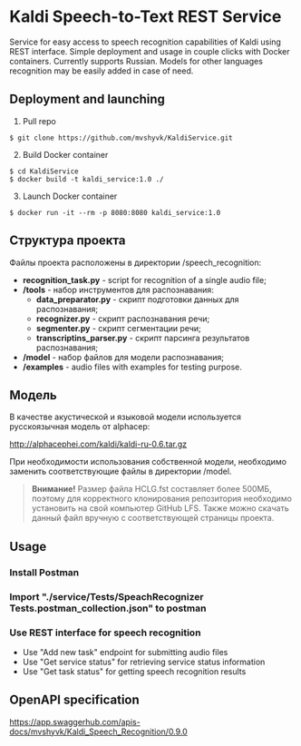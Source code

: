 # Kaldi Speech-to-Text REST Service

Service for easy access to speech recognition capabilities of Kaldi using REST interface.
Simple deployment and usage in couple clicks with Docker containers.
Currently supports Russian. 
Models for other languages recognition may be easily added in case of need.

## Deployment and launching

1. Pull repo

`$ git clone https://github.com/mvshyvk/KaldiService.git`

2. Build Docker container

`$ cd KaldiService`<BR>
`$ docker build -t kaldi_service:1.0 ./`

3. Launch Docker container

`$ docker run -it --rm -p 8080:8080 kaldi_service:1.0`

## Структура проекта

Файлы проекта расположены в директории /speech_recognition:

* **recognition_task.py** - script for recognition of a single audio file;
* **/tools** - набор инструментов для распознавания:
    * **data_preparator.py** - скрипт подготовки данных для распознавания;
    * **recognizer.py** - скрипт распознавания речи;
    * **segmenter.py** - скрипт сегментации речи;
    * **transcriptins_parser.py** - скрипт парсинга результатов распознавания;
* **/model** - набор файлов для модели распознавания;
* **/examples** - audio files with examples for testing purpose.

## Модель

В качестве акустической и языковой модели используется русскоязычная модель от alphacep:

http://alphacephei.com/kaldi/kaldi-ru-0.6.tar.gz

При необходимости использования собственной модели, необходимо заменить соответствующие файлы в директории /model.

> **Внимание!** Размер файла HCLG.fst составляет более 500МБ, поэтому для корректного клонирования репозитория необходимо установить на свой компьютер GitHub LFS. Также можно скачать данный файл вручную с соответствующей страницы проекта.

## Usage
### Install Postman

### Import "./service/Tests/SpeachRecognizer Tests.postman_collection.json" to postman

### Use REST interface for speech recognition

* Use "Add new task" endpoint for submitting audio files
* Use "Get service status" for retrieving service status information
* Use "Get task status" for getting speech recognition results

## OpenAPI specification

https://app.swaggerhub.com/apis-docs/mvshyvk/Kaldi_Speech_Recognition/0.9.0
